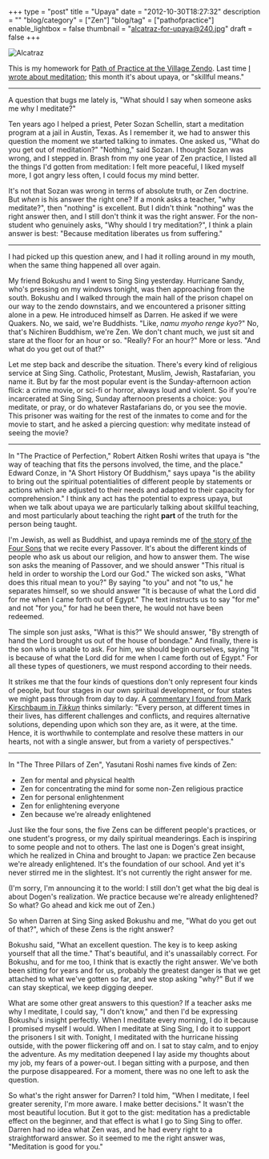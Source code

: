 +++
type = "post"
title = "Upaya"
date = "2012-10-30T18:27:32"
description = ""
"blog/category" = ["Zen"]
"blog/tag" = ["pathofpractice"]
enable_lightbox = false
thumbnail = "alcatraz-for-upaya@240.jpg"
draft = false
+++

<p><img style="display:block; margin-left:auto; margin-right:auto;" src="alcatraz-for-upaya.jpg" alt="Alcatraz" title="alcatraz-for-upaya.jpg" border="0"   /></p>
<p>This is my homework for <a href="http://villagezendo.org/2011/12/path-of-practice/">Path of Practice at the Village Zendo</a>. Last time <a href="/blog/dhyana/">I wrote
about meditation</a>; this month it's about upaya, or "skillful means."</p>
<hr />
<p>A question that bugs me lately is, "What should I say when someone asks me why I meditate?"</p>
<p>Ten years ago I helped a priest, Peter Sozan Schellin, start a meditation program at a jail in Austin, Texas. As I remember it, we had to answer this question the moment we started talking to inmates. One asked us, "What do you get out of meditation?" "Nothing," said Sozan. I thought Sozan was wrong, and I stepped in. Brash from my one year of Zen practice, I listed all the things I'd gotten from meditation: I felt more peaceful, I liked myself more, I got angry less often, I could focus my mind better.</p>
<p>It's not that Sozan was wrong in terms of absolute truth, or Zen doctrine. But <em>when</em> is his answer the right one? If a monk asks a teacher, "why meditate?", then "nothing" is excellent. But I didn't think "nothing" was the right answer then, and I still don't think it was the right answer. For the non-student who genuinely asks, "Why should I try meditation?", I think a plain answer is best: "Because meditation liberates us from suffering."</p>
<hr />
<p>I had picked up this question anew, and I had it rolling around in my mouth, when the same thing happened all over again.</p>
<p>My friend Bokushu and I went to Sing Sing yesterday. Hurricane Sandy, who's pressing on my windows tonight, was then approaching from the south. Bokushu and I walked through the main hall of the prison chapel on our way to the zendo downstairs, and we encountered a prisoner sitting alone in a pew. He introduced himself as Darren. He asked if we were Quakers. No, we said, we're Buddhists. "Like, <em>namu myoho renge kyo</em>?" No, that's Nichiren Buddhism, we're Zen. We don't chant much, we just sit and stare at the floor for an hour or so. "Really? For an hour?" More or less. "And what do you get out of that?"</p>
<p>Let me step back and describe the situation. There's every kind of religious service at Sing Sing. Catholic, Protestant, Muslim, Jewish, Rastafarian, you name it. But by far the most popular event is the Sunday-afternoon action flick: a crime movie, or sci-fi or horror, always loud and violent. So if you're incarcerated at Sing Sing, Sunday afternoon presents a choice: you meditate, or pray, or do whatever Rastafarians do, or you see the movie. This prisoner was waiting for the rest of the inmates to come and for the movie to start, and he asked a piercing question: why meditate instead of seeing the movie?</p>
<hr />
<p>In "The Practice of Perfection," Robert Aitken Roshi writes that upaya is "the way of teaching that fits the persons involved, the time, and the place." Edward Conze, in "A Short History Of Buddhism," says upaya "is the ability to bring out the spiritual potentialities of different people by statements or actions which are adjusted to their needs and adapted to their capacity for comprehension." I think any act has the potential to express upaya, but when we talk about upaya we are particularly talking about skillful teaching, and most particularly about teaching the right <strong>part</strong> of the truth for the person being taught.</p>
<p>I'm Jewish, as well as Buddhist, and upaya reminds me of <a href="http://www.sacred-texts.com/jud/uh/uh11.htm">the story of the Four Sons</a> that we recite every Passover. It's about the different kinds of people who ask us about our religion, and how to answer them. The wise son asks the meaning of Passover, and we should answer "This ritual is held in order to worship the Lord our God." The wicked son asks, "What does this ritual mean to you?" By saying "to you" and not "to us," he separates himself, so we should answer "It is because of what the Lord did for me when I came forth out of Egypt." The text instructs us to say "for me" and not "for you," for had he been there, he would not have been redeemed.</p>
<p>The simple son just asks, "What is this?" We should answer, "By strength of hand the Lord brought us out of the house of bondage." And finally, there is the son who is unable to ask. For him, we should begin ourselves, saying "It is because of what the Lord did for me when I came forth out of Egypt." For all these types of questioners, we must respond according to their needs.</p>
<p>It strikes me that the four kinds of questions don't only represent four kinds of people, but four stages in our own spiritual development, or four states we might pass through from day to day. A <a href="http://www.tikkun.org/tikkundaily/2012/04/05/torah-commentary-the-passover-seder-the-four-sons/">commentary I found from Mark Kirschbaum in <em>Tikkun</em></a> thinks similarly: "Every person, at different times in their lives, has different challenges and conflicts, and requires alternative solutions, depending upon which son they are, as it were, at the time. Hence, it is worthwhile to contemplate and resolve these matters in our hearts, not with a single answer, but from a variety of perspectives."</p>
<hr />
<p>In "The Three Pillars of Zen", Yasutani Roshi names five kinds of Zen:</p>
<ul>
<li>Zen for mental and physical health</li>
<li>Zen for concentrating the mind for some non-Zen religious practice</li>
<li>Zen for personal enlightenment</li>
<li>Zen for enlightening everyone</li>
<li>Zen because we're already enlightened</li>
</ul>
<p>Just like the four sons, the five Zens can be different people's practices, or one student's progress, or my daily spiritual meanderings. Each is inspiring to some people and not to others. The last one is Dogen's great insight, which he realized in China and brought to Japan: we practice Zen because we're already enlightened. It's the foundation of our school. And yet it's never stirred me in the slightest. It's not currently the right answer for me.</p>
<p>(I'm sorry, I'm announcing it to the world: I still don't get what the big deal is about Dogen's realization. We practice because we're already enlightened? So what? Go ahead and kick me out of Zen.)</p>
<p>So when Darren at Sing Sing asked Bokushu and me, "What do you get out of that?", which of these Zens is the right answer?</p>
<p>Bokushu said, "What an excellent question. The key is to keep asking yourself that all the time." That's beautiful, and it's unassailably correct. For Bokushu, and for me too, I think that is exactly the right answer. We've both been sitting for years and for us, probably the greatest danger is that we get attached to what we've gotten so far, and we stop asking "why?" But if we can stay skeptical, we keep digging deeper.</p>
<p>What are some other great answers to this question? If a teacher asks me why I meditate, I could say, "I don't know," and then I'd be expressing Bokushu's insight perfectly. When I meditate every morning, I do it because I promised myself I would. When I meditate at Sing Sing, I do it to support the prisoners I sit with. Tonight, I meditated with the hurricane hissing outside, with the power flickering off and on. I sat to stay calm, and to enjoy the adventure. As my meditation deepened I lay aside my thoughts about my job, my fears of a power-out. I began sitting with a purpose, and then the purpose disappeared. For a moment, there was no one left to ask the question.</p>
<p>So what's the right answer for Darren? I told him, "When I meditate, I feel greater serenity, I'm more aware. I make better decisions." It wasn't the most beautiful locution. But it got to the gist: meditation has a predictable effect on the beginner, and that effect is what I go to Sing Sing to offer. Darren had no idea what Zen was, and he had every right to a straightforward answer. So it seemed to me the right answer was, "Meditation is good for you."</p>
    